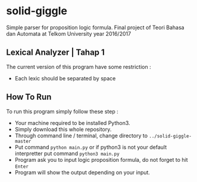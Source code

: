 # solid-giggle
Simple parser for proposition logic formula. Final project of Teori Bahasa dan Automata at Telkom University year 2016/2017

## Lexical Analyzer | Tahap 1
The current version of this program have some restriction :
- Each lexic should be separated by space

## How To Run
To run this program simply follow these step :
- Your machine required to be installed Python3.
- Simply download this whole repository.
- Through command line / terminal, change directory to `../solid-giggle-master`
- Put command `python main.py` or if python3 is not your default interpretter put command `python3 main.py`
- Program ask you to input logic proposition formula, do not forget to hit `Enter`
- Program will show the output depending on your input.
